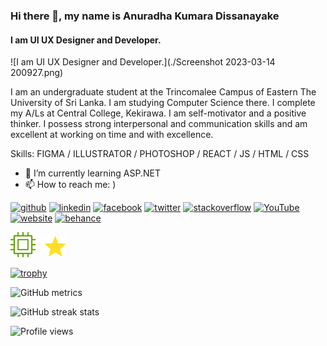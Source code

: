 ### Hi there 👋, my name is Anuradha Kumara Dissanayake
#### I am UI UX Designer and Developer.
![I am UI UX Designer and Developer.](./Screenshot 2023-03-14 200927.png)

I am an undergraduate student at the Trincomalee Campus of Eastern 
The University of Sri Lanka. I am studying Computer Science there. I 
complete my A/Ls at Central College, Kekirawa. I am self-motivator 
and a positive thinker. I possess strong interpersonal and communication skills and am excellent at working on time and 
with excellence.

Skills: FIGMA / ILLUSTRATOR / PHOTOSHOP  / REACT / JS / HTML / CSS

- 🌱 I’m currently learning ASP.NET  
- 📫 How to reach me: ) 


[<img src='https://cdn.jsdelivr.net/npm/simple-icons@3.0.1/icons/github.svg' alt='github' height='40'>](https://github.com/AnuradhaKD)  [<img src='https://cdn.jsdelivr.net/npm/simple-icons@3.0.1/icons/linkedin.svg' alt='linkedin' height='40'>](https://www.linkedin.com/in//anuradha-kumara-dissanayake-19970504//)  [<img src='https://cdn.jsdelivr.net/npm/simple-icons@3.0.1/icons/facebook.svg' alt='facebook' height='40'>](https://www.facebook.com/profile.php?id=100086972991789)  [<img src='https://cdn.jsdelivr.net/npm/simple-icons@3.0.1/icons/twitter.svg' alt='twitter' height='40'>](https://twitter.com/AnuradhaKD47)  [<img src='https://cdn.jsdelivr.net/npm/simple-icons@3.0.1/icons/stackoverflow.svg' alt='stackoverflow' height='40'>](https://stackoverflow.com/users/17927324/anuradha-kumara-dissanayake)  [<img src='https://cdn.jsdelivr.net/npm/simple-icons@3.0.1/icons/youtube.svg' alt='YouTube' height='40'>](https://www.youtube.com/channel/UCBa5MLHVZTzsC1YDXOqgIQg)  [<img src='https://cdn.jsdelivr.net/npm/simple-icons@3.0.1/icons/icloud.svg' alt='website' height='40'>](https://akddevelopers.netlify.app/)  [<img src='https://cdn.jsdelivr.net/npm/simple-icons@3.0.1/icons/behance.svg' alt='behance' height='40'>](https://www.behance.net/anuradhkumara)  

<a href='https://docs.github.com/en/developers'><img src='https://raw.githubusercontent.com/acervenky/animated-github-badges/master/assets/devbadge.gif' width='40' height='40'></a> <a href='https://stars.github.com/'><img src='https://raw.githubusercontent.com/acervenky/animated-github-badges/master/assets/starbadge.gif' width='35' height='35'></a> 

[![trophy](https://github-profile-trophy.vercel.app/?username=AnuradhaKD)](https://github.com/ryo-ma/github-profile-trophy)

![GitHub metrics](https://metrics.lecoq.io/AnuradhaKD)  

![GitHub streak stats](https://streak-stats.demolab.com/?user=AnuradhaKD)  

![Profile views](https://gpvc.arturio.dev/AnuradhaKD)  
